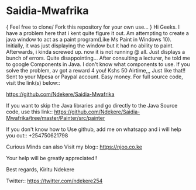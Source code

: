 # Saidia-Mwafrika
{ Feel free to clone/ Fork this repository for your own use... }
Hi Geeks. I have a problem here that i kent quite figure it out.
Am attempting to create a java window to act as a paint program(Like Ms Paint in Windows 10).
Initially, it was just displaying the window but it had no ability to paint.
Afterwards, i kinda screwed up. now it is not running @ all. Just displays a bunch of errors. Quite disappointing... 
After consulting a lecturer, he told me to google Components in Java. 
I don't know what components to use. 
If you solve the problem, av got a reward 4 you! Kshs 50 Airtime,,, Just like that!! 
Sent to your Mpesa or Paypal account. Easy money.
For full source code, visit the link(s) below::

https://github.com/Ndekere/Saidia-Mwafrika

If you want to skip the Java libraries and go directly to the Java Source code, use this link::
https://github.com/Ndekere/Saidia-Mwafrika/tree/master/Painter/src/painter


If you don't know how to Use github, add me on whatsapp and i will help you out::
+254750621798

Curious Minds can also Visit my blog:: https://njoo.co.ke

Your help will be greatly appreciated!! 

Best regards, 
Kiritu Ndekere

Twitter:: https://twitter.com/ndekere254
